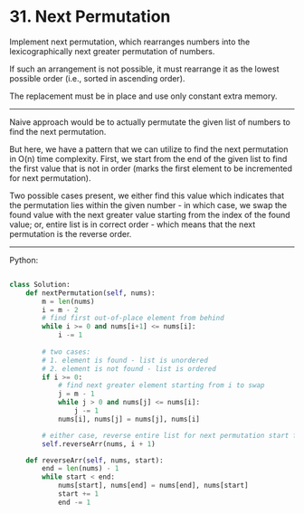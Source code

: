 # 31. Next Permutation

Implement next permutation, which rearranges numbers into the lexicographically
next greater permutation of numbers.

If such an arrangement is not possible, it must rearrange it as the lowest
possible order (i.e., sorted in ascending order).

The replacement must be in place and use only constant extra memory.

---

Naive approach would be to actually permutate the given list of numbers to find
the next permutation.

But here, we have a pattern that we can utilize to find the next permutation in
O(n) time complexity. First, we start from the end of the given list to find
the first value that is not in order (marks the first element to be incremented
for next permutation).

Two possible cases present, we either find this value which indicates that the
permutation lies within the given number - in which case, we swap the found
value with the next greater value starting from the index of the found value;
or, entire list is in correct order - which means that the next permutation is
the reverse order.

---

Python:

```python

class Solution:
    def nextPermutation(self, nums):
        m = len(nums)
        i = m - 2
        # find first out-of-place element from behind
        while i >= 0 and nums[i+1] <= nums[i]:
            i -= 1
        
        # two cases: 
        # 1. element is found - list is unordered
        # 2. element is not found - list is ordered
        if i >= 0:
            # find next greater element starting from i to swap
            j = m - 1
            while j > 0 and nums[j] <= nums[i]:
                j -= 1
            nums[i], nums[j] = nums[j], nums[i]

        # either case, reverse entire list for next permutation start from i
        self.reverseArr(nums, i + 1)

    def reverseArr(self, nums, start):
        end = len(nums) - 1
        while start < end:
            nums[start], nums[end] = nums[end], nums[start]
            start += 1
            end -= 1
```
